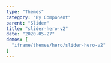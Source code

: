 ```yaml
---
type: "Themes"
category: "By Component"
parent: "Slider"
title: "slider-hero-v2"
date: "2020-05-27"
demos: [
  "iframe/themes/hero/slider-hero-v2"
]
---
```

